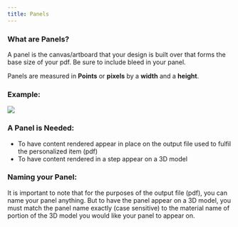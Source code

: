 ```yaml
---
title: Panels
---
```


### What are Panels? 

A panel is the canvas/artboard that your design is built over that forms the base size of your pdf.
Be sure to include bleed in your panel. 

Panels are measured in **Points** or **pixels** by a **width** and a **height**. 
  
### Example:
![](http://)


### A Panel is Needed:
- To have content rendered appear in place on the output file used to fulfil the personalized item (pdf) 
- To have content rendered in a step appear on a 3D model 

### Naming your Panel:
It is important to note that for the purposes of the output file (pdf), you can name your panel anything. But to have the panel appear on a 3D model, you must match the panel name exactly (case sensitive) to the material name of portion of the 3D model you would like your panel to appear on.